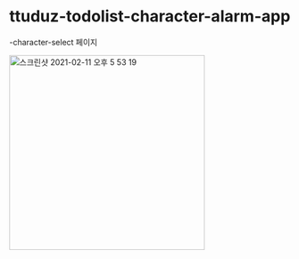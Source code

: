 # ttuduz-todolist-character-alarm-app



-character-select 페이지 <br>

<img width="350" alt="스크린샷 2021-02-11 오후 5 53 19" src="https://user-images.githubusercontent.com/67693142/107616808-16e40780-6c92-11eb-8767-f9a51ae93020.png">
